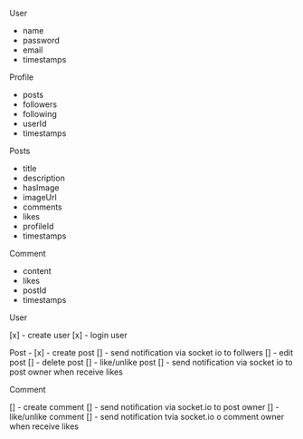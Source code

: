 User
  - name
  - password
  - email
  - timestamps

Profile
  - posts
  - followers
  - following
  - userId
  - timestamps

Posts
 - title
 - description
 - hasImage
 - imageUrl
 - comments
 - likes
 - profileId
 - timestamps

 Comment
  - content
  - likes
  - postId
  - timestamps

User

[x] - create user
[x]  - login user


Post -
[x] - create post
[] - send notification via socket io to follwers
[] - edit post
[] - delete post
[] - like/unlike post
[] - send notification via socket io to post owner when receive likes

Comment

[] - create comment
[] - send notification via socket.io to post owner
[] - like/unlike comment
[] - send notification tvia socket.io o comment owner when receive likes